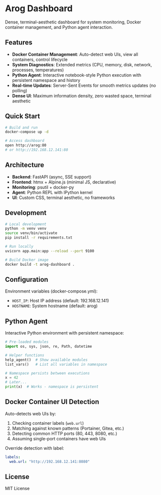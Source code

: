 # Arog Dashboard

Dense, terminal-aesthetic dashboard for system monitoring, Docker container management, and Python agent interaction.

## Features

- **Docker Container Management**: Auto-detect web UIs, view all containers, control lifecycle
- **System Diagnostics**: Extended metrics (CPU, memory, disk, network, processes, temperatures)
- **Python Agent**: Interactive notebook-style Python execution with persistent namespace and history
- **Real-time Updates**: Server-Sent Events for smooth metrics updates (no polling)
- **Dense UI**: Maximum information density, zero wasted space, terminal aesthetic

## Quick Start

```bash
# Build and run
docker-compose up -d

# Access dashboard
open http://arog:80
# or http://192.168.12.141:80
```

## Architecture

- **Backend**: FastAPI (async, SSE support)
- **Frontend**: htmx + Alpine.js (minimal JS, declarative)
- **Monitoring**: psutil + docker-py
- **Agent**: Python REPL with IPython kernel
- **UI**: Custom CSS, terminal aesthetic, no frameworks

## Development

```bash
# Local development
python -m venv venv
source venv/bin/activate
pip install -r requirements.txt

# Run locally
uvicorn app.main:app --reload --port 9100

# Build Docker image
docker build -t arog-dashboard .
```

## Configuration

Environment variables (docker-compose.yml):
- `HOST_IP`: Host IP address (default: 192.168.12.141)
- `HOSTNAME`: System hostname (default: arog)

## Python Agent

Interactive Python environment with persistent namespace:

```python
# Pre-loaded modules
import os, sys, json, re, Path, datetime

# Helper functions
help_agent()  # Show available modules
list_vars()   # List all variables in namespace

# Namespace persists between executions
x = 42
# Later...
print(x)  # Works - namespace is persistent
```

## Docker Container UI Detection

Auto-detects web UIs by:
1. Checking container labels (`web.url`)
2. Matching against known patterns (Portainer, Gitea, etc.)
3. Detecting common HTTP ports (80, 443, 8080, etc.)
4. Assuming single-port containers have web UIs

Override detection with label:
```yaml
labels:
  web.url: "http://192.168.12.141:8080"
```

## License

MIT License
